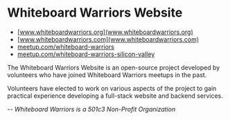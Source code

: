 # Whiteboard Warriors Website

- [www.whiteboardwarriors.org](www.whiteboardwarriors.org)
- [www.whiteboardwarriors.com](www.whiteboardwarriors.com)
- [meetup.com/whiteboard-warriors](https://meetup.com/whiteboard-warriors)
- [meetup.com/whiteboard-warriors-silicon-valley](https://meetup.com/whiteboard-warriors-silicon-valley)

The Whiteboard Warriors Website is an open-source project developed by volunteers who have joined Whiteboard Warriors meetups in the past.

Volunteers have elected to work on various aspects of the project to gain practical experience developing a full-stack website and backend services.

--
*Whiteboard Warriors is a 501c3 Non-Profit Organization*